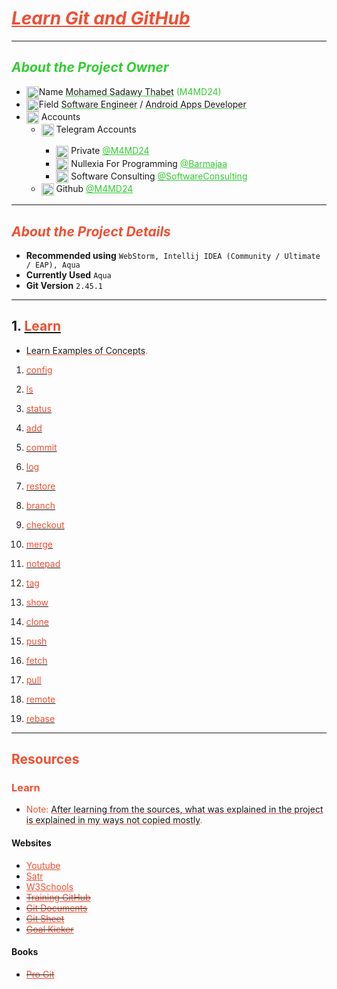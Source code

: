 # <u style="font-style: italic; color: #f14e32;">Learn Git and GitHub</u>

---

## <span style="font-style: italic; color: limeGreen;">About the Project Owner</span>

- <img width="20" src="readme_file_source/icons/n_letter_icon.svg" alt="N Letter" style="vertical-align: middle;"/>Name <u style="text-decoration-color: #32cd32;">Mohamed Sadawy Thabet</u> <span style="color: limeGreen;">(M4MD24)
- <img width="20" src="readme_file_source/icons/f_letter_icon.svg" alt="F Letter" style="vertical-align: middle;"/>Field <u style="text-decoration-color: #32cd32;">Software Engineer</u> / <u style="text-decoration-color: #32cd32;">Android Apps Developer</u>
- <img width="20" src="readme_file_source/icons/mention_icon.svg" alt="Mention Icon" style="vertical-align: middle;"/> Accounts
    <ul>
        <li><img width="20" src="readme_file_source/icons/telegram_icon.svg" alt="Telegram Icon" style="vertical-align: middle;"/> Telegram Accounts</li>
        <ul>
            <li><img width="20" src="readme_file_source/icons/telegram_icon.svg" alt="Telegram Icon" style="vertical-align: middle;"/> Private <a style="color: limeGreen;" href="https://t.me/M4MD24">@M4MD24</a></li>
            <li><img width="20" src="readme_file_source/icons/telegram_icon.svg" alt="Telegram Icon" style="vertical-align: middle;"/> Nullexia For Programming <a style="color: limeGreen;" href="https://t.me/Barmajaa">@Barmajaa</a></li>
            <li><img width="20" src="readme_file_source/icons/telegram_icon.svg" alt="Telegram Icon" style="vertical-align: middle;"/> Software Consulting <a style="color: limeGreen;" href="https://t.me/SoftwareConsulting">@SoftwareConsulting</a></li>
        </ul>
        <li><img width="20" src="readme_file_source/icons/g_letter_icon.svg" alt="G Letter" style="vertical-align: middle;"/> Github <a style="color: limeGreen;" href="https://github.com/M4MD24">@M4MD24</a></li>
    </ul>

---

## <span style="font-style: italic; color: #f14e32;">About the Project Details</span>

- **Recommended using** `WebStorm, Intellij IDEA (Community / Ultimate / EAP), Aqua`
- **Currently Used** `Aqua`
- **Git Version** `2.45.1`

---

## 1. [<span style="color: #f14e32;">Learn</span>](src/_1_learn)

- <u style="text-decoration-color: #f14e32;">Learn Examples of Concepts</u><span style="color: #f14e32;">.</span>

1. [<span style="color: #f14e32;">config</span>](src/_1_learn/_1_1_config)

2. [<span style="color: #f14e32;">ls</span>](src/_1_learn/_1_2_ls)

3. [<span style="color: #f14e32;">status</span>](src/_1_learn/_1_3_status)

4. [<span style="color: #f14e32;">add</span>](src/_1_learn/_1_4_add)

5. [<span style="color: #f14e32;">commit</span>](src/_1_learn/_1_5_commit)

6. [<span style="color: #f14e32;">log</span>](src/_1_learn/_1_6_log)

7. [<span style="color: #f14e32;">restore</span>](src/_1_learn/_1_7_restore)

8. [<span style="color: #f14e32;">branch</span>](src/_1_learn/_1_8_branch)

9. [<span style="color: #f14e32;">checkout</span>](src/_1_learn/_1_9_checkout)

10. [<span style="color: #f14e32;">merge</span>](src/_1_learn/_1_10_merge)

11. [<span style="color: #f14e32;">notepad</span>](src/_1_learn/_1_11_notepad)

12. [<span style="color: #f14e32;">tag</span>](src/_1_learn/_1_12_tag)

13. [<span style="color: #f14e32;">show</span>](src/_1_learn/_1_13_show)

14. [<span style="color: #f14e32;">clone</span>](src/_1_learn/_1_14_clone)

15. [<span style="color: #f14e32;">push</span>](src/_1_learn/_1_15_push)

16. [<span style="color: #f14e32;">fetch</span>](src/_1_learn/_1_16_fetch)

17. [<span style="color: #f14e32;">pull</span>](src/_1_learn/_1_17_pull)

18. [<span style="color: #f14e32;">remote</span>](src/_1_learn/_1_18_remote)

19. [<span style="color: #f14e32;">rebase</span>](src/_1_learn/_1_19_rebase)

---

## <span style="color: #f14e32;">Resources</span>

### <span style="color: #f14e32;">Learn</span>

- <span style="color: #f14e32;">Note: </span><u style="text-decoration-color: #f14e32;">After learning from the sources, what was explained in the project is explained in my ways not copied mostly</u><span style="color: #f14e32;">.</span>

#### Websites

<ul>
<li><a style="color: #f14e32;" href="https://www.youtube.com">Youtube</a></li>
<li><a style="color: #f14e32;" href="https://satr.codes">Satr</a></li>
<li><a style="color: #f14e32;" href="https://www.w3schools.com">W3Schools</a></li>
<del><li><a style="color: #f14e32;" href="https://training.github.com/">Training GitHub</a></li></del>
<del><li><a style="color: #f14e32;" href="https://git-scm.com/docs">Git Documents</a></li></del>
<del><li><a style="color: #f14e32;" href="https://ndpsoftware.com/git-cheatsheet.html">Git Sheet</a></li></del>
<del><li><a style="color: #f14e32;" href="https://goalkicker.com">Goal Kicker</a></li></del>
</ul>

#### Books

<ul>
<del><li><a style="color: #f14e32;" href="https://git-scm.com/book/en">Pro Git</a></li></del>
</ul>
